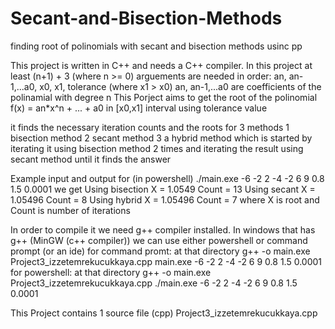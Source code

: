 # Secant-and-Bisection-Methods
finding root of polinomials with secant and bisection methods usinc pp

This project is written in C++ and needs a C++ compiler.
In this project at least (n+1) + 3 (where n >= 0) arguements are needed in order:
an, an-1,...a0, x0, x1, tolerance (where x1 > x0)
an, an-1,...a0 are coefficients of the polinamial with degree n
This Porject aims to get the root of the polinomial f(x) = an*x^n + ... + a0 in [x0,x1] interval
using tolerance value

it finds the necessary iteration counts and the roots for 3 methods
1 bisection method
2 secant method
3 a hybrid method which is started by iterating it using bisection method 2 times and iterating 
the result using secant method until it finds the answer

Example input and output
for (in powershell)
	./main.exe -6 -2 2 -4 -2 6 9 0.8 1.5 0.0001
we get
	Using bisection
	X = 1.0549
	Count = 13
	Using secant
	X = 1.05496
	Count = 8
	Using hybrid
	X = 1.05496
	Count = 7
where X is root and Count is number of iterations

In order to compile it we need g++ compiler installed. 
In windows that has g++ (MinGW (c++ compiler)) we can use either powershell or command prompt (or an ide)
for command promt: at that directory
	g++ -o main.exe Project3_izzetemrekucukkaya.cpp
	main.exe -6 -2 2 -4 -2 6 9 0.8 1.5 0.0001
for powershell: at that directory
	g++ -o main.exe Project3_izzetemrekucukkaya.cpp
	./main.exe -6 -2 2 -4 -2 6 9 0.8 1.5 0.0001

This Project contains 1 source file (cpp)
Project3_izzetemrekucukkaya.cpp